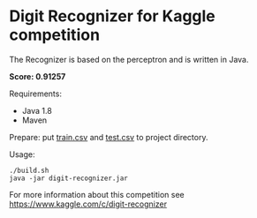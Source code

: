Digit Recognizer for Kaggle competition
=====
The Recognizer is based on the perceptron and is written in Java.

**Score: 0.91257**

Requirements:
* Java 1.8
* Maven

Prepare: put [train.csv][train] and [test.csv][test] to project directory.

Usage:
```
./build.sh
java -jar digit-recognizer.jar
```

For more information about this competition see https://www.kaggle.com/c/digit-recognizer

[test]: https://www.kaggle.com/c/digit-recognizer/download/test.csv
[train]: https://www.kaggle.com/c/digit-recognizer/download/train.csv